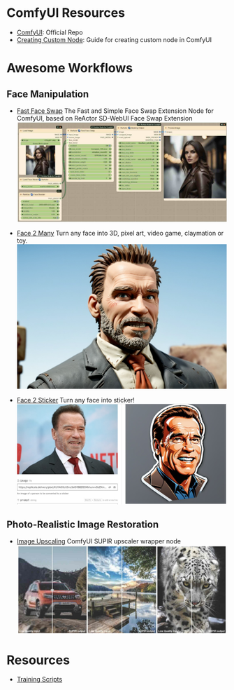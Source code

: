 # ComfyUI Resources
- [ComfyUI](https://github.com/comfyanonymous/ComfyUI): Official Repo
- [Creating Custom Node](https://github.com/foxtrot-roger/comfyui-custom-nodes): Guide for creating custom node in ComfyUI

# Awesome Workflows
## Face Manipulation
- [Fast Face Swap](https://github.com/Gourieff/comfyui-reactor-node?tab=readme-ov-file) The Fast and Simple Face Swap Extension Node for ComfyUI, based on ReActor SD-WebUI Face Swap Extension
  ![screenshot](resources/fastfaceswap.jpg)

- [Face 2 Many](https://github.com/fofr/cog-face-to-many) Turn any face into 3D, pixel art, video game, claymation or toy.
![screenshot](resources/face2many.jpg)

- [Face 2 Sticker](https://github.com/fofr/cog-face-to-sticker) Turn any face into sticker!
![screenshot](resources/face2sticker.jpg)

## Photo-Realistic Image Restoration
- [Image Upscaling](https://github.com/kijai/ComfyUI-SUPIR) ComfyUI SUPIR upscaler wrapper node
  ![screenshot](resources/supir.jpg)


# Resources
- [Training Scripts](https://github.com/ostris/ai-toolkit)
